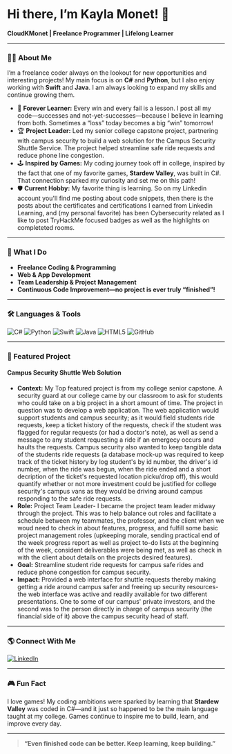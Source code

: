 # Hi there, I’m Kayla Monet! 👋

**CloudKMonet | Freelance Programmer | Lifelong Learner**

---

### 👩‍💻 About Me

I’m a freelance coder always on the lookout for new opportunities and interesting projects! My main focus is on **C#** and **Python**, but I also enjoy working with **Swift** and **Java**. I am always looking to expand my skills and continue growing them.

- 🌱 **Forever Learner:** Every win and every fail is a lesson. I post all my code—successes and not-yet-successes—because I believe in learning from both. Sometimes a “loss” today becomes a big “win” tomorrow!
- 🏆 **Project Leader:** Led my senior college capstone project, partnering with campus security to build a web solution for the Campus Security Shuttle Service. The project helped streamline safe ride requests and reduce phone line congestion.
- 🕹️ **Inspired by Games:** My coding journey took off in college, inspired by the fact that one of my favorite games, **Stardew Valley**, was built in C#. That connection sparked my curiosity and set me on this path!
- 🛡️ **Current Hobby:** My favorite thing is learning. So on my Linkedin account you'll find me posting about code snippets, then there is the posts about the certificates and certifications I earned from Linkedin Learning, and (my personal favorite) has been Cybersecurity related as I like to post TryHackMe focused badges as well as the highlights on completeted rooms. 

---

### 💼 What I Do

- **Freelance Coding & Programming**  
- **Web & App Development**  
- **Team Leadership & Project Management**  
- **Continuous Code Improvement—no project is ever truly “finished”!**

---

### 🛠️ Languages & Tools

![C#](https://img.shields.io/badge/C%23-239120?style=flat&logo=c-sharp&logoColor=white)
![Python](https://img.shields.io/badge/Python-3776AB?style=flat&logo=python&logoColor=white)
![Swift](https://img.shields.io/badge/Swift-FA7343?style=flat&logo=swift&logoColor=white)
![Java](https://img.shields.io/badge/Java-007396?style=flat&logo=java&logoColor=white)
![HTML5](https://img.shields.io/badge/HTML5-E34F26?style=flat&logo=html5&logoColor=white)
![GitHub](https://img.shields.io/badge/GitHub-181717?style=flat&logo=github&logoColor=white)

---

### 🚀 Featured Project

#### Campus Security Shuttle Web Solution
- **Context:** My Top featured project is from my college senior capstone. A security guard at our college came by our classroom to ask for students who could take on a big project in a short amount of time. The project in question was to develop a web application. The web application would support students and campus security; as it would field students ride requests, keep a ticket history of the requests, check if the student was flagged for regular requests (or had a doctor's note), as well as send a message to any student requesting a ride if an emergecy occurs and haults the requests. Campus security also wanted to keep tangible data of the students ride requests (a database mock-up was required to keep track of the ticket history by log student's by id number, the driver's id number, when the ride was begun, when the ride ended and a short decription of the ticket's requested location picku/drop off), this would quantify whether or not more investment could be justified for college security's campus vans as they would be driving around campus responding to the safe ride requests.
- **Role:** Project Team Leader- I became the project team leader midway through the project. This was to help balance out roles and facilitate a schedule between my teammates, the professor, and the client when we woud need to check in about features, progress, and fulfill some basic project management roles (upkeeping morale, sending practical end of the week progress report as well as project to-do lists at the beginning of the week, consident deliverables were being met, as well as check in with the client about details on the projects desired features).
- **Goal:** Streamline student ride requests for campus safe rides and reduce phone congestion for campus security.  
- **Impact:** Provided a web interface for shuttle requests thereby making getting a ride around campus safer and freeing up security resources- the web interface was active and readily available for two different presentations. One to some of our campus' private investors, and the second was to the person directly in charge of campus security (the financial side of it) above the campus security head of staff.

---

### 🌎 Connect With Me

[![LinkedIn](https://img.shields.io/badge/-Kayla%20Monet-blue?style=flat&logo=linkedin&logoColor=white)](https://www.linkedin.com/in/kayla-monet-451b2a1ba)

---

### 🎮 Fun Fact

I love games! My coding ambitions were sparked by learning that **Stardew Valley** was coded in C#—and it just so happened to be the main language taught at my college. Games continue to inspire me to build, learn, and improve every day.

---

> **“Even finished code can be better. Keep learning, keep building.”**

